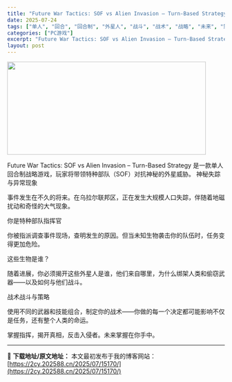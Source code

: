 ```yaml
---
title: "Future War Tactics: SOF vs Alien Invasion – Turn-Based Strategy"
date: 2025-07-24
tags: ["单人", "回合", "回合制", "外星人", "战斗", "战术", "战略", "未来", "策略", "调查"]
categories: ["PC游戏"]
excerpt: "Future War Tactics: SOF vs Alien Invasion – Turn-Based Strategy 是一款单人回合制战略游戏，玩家将带领特种部队（SOF）对抗神秘的外星威胁。 神秘失踪与异常现象 事件发生在不久的将来。在乌拉尔联邦区，正在发生大规模人口失踪，伴随着地磁扰动&hellip;"
layout: post
---
```


<img class="aligncenter size-full wp-image-15152" src="https://2cy.202588.cn/wp-content/uploads/2025/07/2025072410344259.webp" alt="" width="460" height="215" />

Future War Tactics: SOF vs Alien Invasion – Turn-Based Strategy 是一款单人回合制战略游戏，玩家将带领特种部队（SOF）对抗神秘的外星威胁。
神秘失踪与异常现象

事件发生在不久的将来。在乌拉尔联邦区，正在发生大规模人口失踪，伴随着地磁扰动和奇怪的大气现象。

你是特种部队指挥官

你被指派调查事件现场，查明发生的原因。但当未知生物袭击你的队伍时，任务变得更加危险。

这些生物是谁？

随着进展，你必须揭开这些外星人是谁，他们来自哪里，为什么绑架人类和偷窃武器——以及如何与他们战斗。

战术战斗与策略

使用不同的武器和技能组合，制定你的战术——你做的每一个决定都可能影响不仅是任务，还有整个人类的命运。

掌握指挥，揭开真相，反击入侵者。未来掌握在你手中。

---
📖 **下载地址/原文地址：** 本文最初发布于我的博客网站：[https://2cy.202588.cn/2025/07/15170/](https://2cy.202588.cn/2025/07/15170/)
